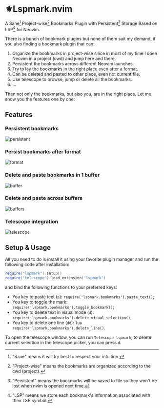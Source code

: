 # ⚜️Lspmark.nvim

A Sane[^1] Project-wise[^2] Bookmarks Plugin with Persistent[^3] Storage Based on LSP[^4] for Neovim.

There is a bunch of bookmark plugins but none of them suit my demand, if you also finding a bookmark plugin that can:

1. Organize the bookmarks in project-wise since in most of my time I open Neovim in a project (cwd) and jump here and there,
2. Persistent the bookmarks across different Neovim launches.
3. Try to lay the bookmarks in the right place even after a format.
4. Can be deleted and pasted to other place, even not current file.
5. Use telescope to browse, jump or delete all the bookmarks.
6. …

Then not only the bookmarks, but also you, are in the right place. Let me show you the features one by one:

## Features

### Persistent bookmarks

![persistent](https://github.com/tristone13th/lspmark.nvim/assets/17382962/b23b3c5a-b489-45c5-b5a3-afbc57590c47)

### Persist bookmarks after format

![format](https://github.com/tristone13th/lspmark.nvim/assets/17382962/cdf24f0f-e2c5-49b3-82c2-94295c51d64c)

### Delete and paste bookmarks in 1 buffer

![buffer](https://github.com/tristone13th/lspmark.nvim/assets/17382962/6639c3c6-7900-40b8-b681-c3f48255a016)

### Delete and paste across buffers

![buffers](https://github.com/tristone13th/lspmark.nvim/assets/17382962/6447be15-860e-405e-ad4d-f1cd997dd94a)

### Telescope integration

![telescope](https://github.com/tristone13th/lspmark.nvim/assets/17382962/9944a07c-6d29-4a4c-a473-9d088f9902c3)

## Setup & Usage

All you need to do is install it using your favorite plugin manager and run the following code after installation:

```lua
require("lspmark").setup()
require("telescope").load_extension("lspmark")
```

and bind the following functions to your preferred keys:

- You key to paste text (`p`): `require('lspmark.bookmarks').paste_text()`;
- You key to toggle the mark: `require('lspmark.bookmarks').toggle_bookmark()`;
- You key to delete text in visual mode (`d`): `require('lspmark.bookmarks').delete_visual_selection()`;
- You key to delete one line (`dd`): `lua require('lspmark.bookmarks').delete_line()`.

To open the telescope window, you can run `Telescope lspmark`, to delete current selection in the telescope picker, you can press `d`.

[^1]: "Sane" means it will try best to respect your intuition.
[^2]: "Project-wise" means the bookmarks are organized according to the cwd (project).
[^3]: "Persistent" means the bookmarks will be saved to file so they won't be lost when nvim is opened next time.
[^4]: "LSP" means we store each bookmark's information associated with their LSP symbol.


